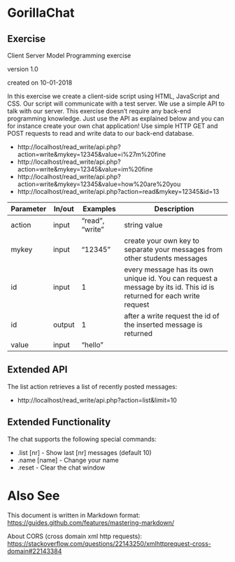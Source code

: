 # GorillaChat

## Exercise

Client Server Model Programming exercise

version 1.0

created on 10-01-2018

In this exercise we create a client-side script using HTML, JavaScript and CSS. Our script
will communicate with a test server. We use a simple API to talk with our server. This
exercise doesn’t require any back-end programming knowledge. Just use the API as
explained below and you can for instance create your own chat application!
Use simple HTTP GET and POST requests to read and write data to our back-end
database.

* http://localhost/read_write/api.php?action=write&mykey=12345&value=i%27m%20fine
* http://localhost/read_write/api.php?action=write&mykey=12345&value=im%20fine
* http://localhost/read_write/api.php?action=write&mykey=12345&value=how%20are%20you
* http://localhost/read_write/api.php?action=read&mykey=12345&id=13

Parameter | In/out | Examples        | Description
--------- | ------ | --------------- | -----------
action    | input  | “read”, “write” | string value
mykey     | input  | “12345”         | create your own key to separate your messages from other students messages
id        | input  | 1               | every message has its own unique id. You can request a message by its id. This id is returned for each write request
id        | output | 1               | after a write request the id of the inserted message is returned
value     | input  | “hello”         |

## Extended API

The list action retrieves a list of recently posted messages:

* http://localhost/read_write/api.php?action=list&limit=10

## Extended Functionality

The chat supports the following special commands:
* .list [nr] - Show last [nr] messages (default 10)
* .name [name] - Change your name
* .reset - Clear the chat window

# Also See
This document is written in Markdown format:
https://guides.github.com/features/mastering-markdown/

About CORS (cross domain xml http requests):
https://stackoverflow.com/questions/22143250/xmlhttprequest-cross-domain#22143384
